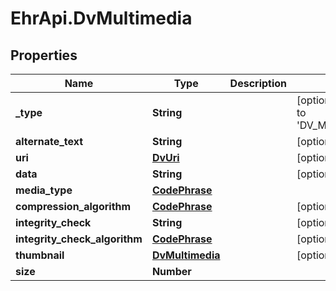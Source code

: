 # EhrApi.DvMultimedia

## Properties

Name | Type | Description | Notes
------------ | ------------- | ------------- | -------------
**_type** | **String** |  | [optional] [default to &#39;DV_MULTIMEDIA&#39;]
**alternate_text** | **String** |  | [optional] 
**uri** | [**DvUri**](DvUri.md) |  | [optional] 
**data** | **String** |  | [optional] 
**media_type** | [**CodePhrase**](CodePhrase.md) |  | 
**compression_algorithm** | [**CodePhrase**](CodePhrase.md) |  | [optional] 
**integrity_check** | **String** |  | [optional] 
**integrity_check_algorithm** | [**CodePhrase**](CodePhrase.md) |  | [optional] 
**thumbnail** | [**DvMultimedia**](DvMultimedia.md) |  | [optional] 
**size** | **Number** |  | 


